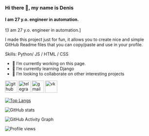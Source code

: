 ### Hi there 👋, my name is Denis
#### I am 27 y.o. engineer in automation.
![I am 27 y.o. engineer in automation.]

I made this project just for fun, it allows you to create nice and simple GitHub Readme files that you can copy/paste and use in your profile.

Skills: Python/ JS / HTML / CSS

- 🔭 I’m currently working on this page. 
- 🌱 I’m currently learning Django 
- 👯 I’m looking to collaborate on other interesting projects 


[<img src='https://cdn.jsdelivr.net/npm/simple-icons@3.0.1/icons/github.svg' alt='github' height='40'>](https://github.com/mozzhegorov)  [<img src='https://cdn.jsdelivr.net/npm/simple-icons@3.0.1/icons/telegram.svg' alt='telegram' height='40'>](@dmozzhegorov)  [<img src='https://cdn.jsdelivr.net/npm/simple-icons@3.0.1/icons/gmail.svg' alt='gmail' height='40'>](denislegrace@gmail.com)  [<img src='https://cdn.jsdelivr.net/npm/simple-icons@3.0.1/icons/vk.svg' alt='vk' height='40'>](vk.com/denismozzhegorov)  

[![Top Langs](https://github-readme-stats.vercel.app/api/top-langs/?username=mozzhegorov)](https://github.com/anuraghazra/github-readme-stats)

![GitHub stats](https://github-readme-stats.vercel.app/api?username=mozzhegorov&show_icons=true)  

![GitHub Activity Graph](https://activity-graph.herokuapp.com/graph?username=mozzhegorov)  

![Profile views](https://gpvc.arturio.dev/mozzhegorov)  
